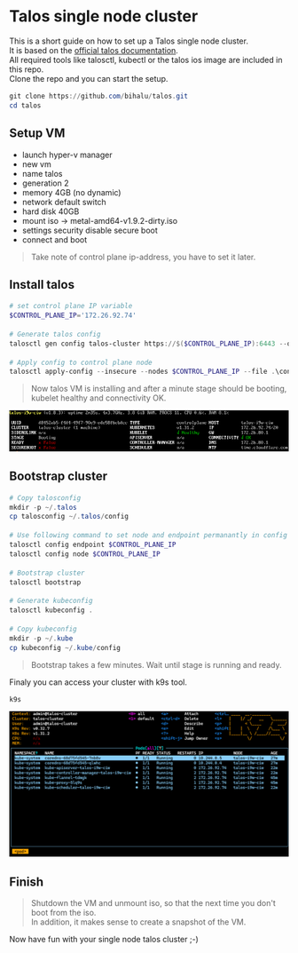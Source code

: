 # Talos single node cluster

This is a short guide on how to set up a Talos single node cluster.  
It is based on the [official talos documentation](https://www.talos.dev/v1.9/talos-guides/install/virtualized-platforms/hyper-v/#pushing-config-to-the-nodes).  
All required tools like talosctl, kubectl or the talos ios image are included in this repo.  
Clone the repo and you can start the setup.

```powershell
git clone https://github.com/bihalu/talos.git
cd talos
```

## Setup VM

* launch hyper-v manager
* new vm
* name talos
* generation 2
* memory 4GB (no dynamic)
* network default switch
* hard disk 40GB
* mount iso -> metal-amd64-v1.9.2-dirty.iso
* settings security disable secure boot
* connect and boot

> Take note of control plane ip-address, you have to set it later.

## Install talos

```powershell
# set control plane IP variable
$CONTROL_PLANE_IP='172.26.92.74'

# Generate talos config
talosctl gen config talos-cluster https://$($CONTROL_PLANE_IP):6443 --output-dir .

# Apply config to control plane node
talosctl apply-config --insecure --nodes $CONTROL_PLANE_IP --file .\controlplane.yaml
```

> Now talos VM is installing and after a minute stage should be booting, kubelet healthy and connectivity OK.

![booting](./booting.png)

## Bootstrap cluster

```powershell
# Copy talosconfig
mkdir -p ~/.talos
cp talosconfig ~/.talos/config

# Use following command to set node and endpoint permanantly in config so you dont have to type it everytime
talosctl config endpoint $CONTROL_PLANE_IP
talosctl config node $CONTROL_PLANE_IP

# Bootstrap cluster
talosctl bootstrap

# Generate kubeconfig
talosctl kubeconfig .

# Copy kubeconfig
mkdir -p ~/.kube
cp kubeconfig ~/.kube/config
```

> Bootstrap takes a few minutes. Wait until stage is running and ready.

Finaly you can access your cluster with k9s tool.

```powershell
k9s
```

![k9s](./k9s.png)

## Finish

> Shutdown the VM and unmount iso, so that the next time you don't boot from the iso.  
  In addition, it makes sense to create a snapshot of the VM.

Now have fun with your single node talos cluster ;-)
